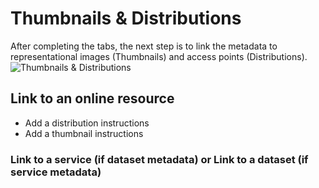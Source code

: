 
# Thumbnails & Distributions 
After completing the tabs, the next step is to link the metadata to representational images (Thumbnails) and access points (Distributions). 
![Thumbnails & Distributions](image/thumbsDists.png)
## Link to an online resource
* Add a distribution instructions
* Add a thumbnail instructions

### Link to a service (if dataset metadata) or Link to a dataset (if service metadata)



    

